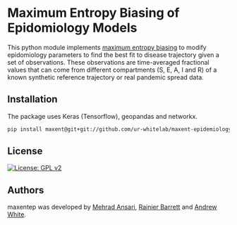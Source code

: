 # Maximum Entropy Biasing of Epidomiology Models

This python module implements [maximum entropy biasing](https://github.com/ur-whitelab/maxent) to modify epidomiology parameters to find the best fit to disease trajectory given a set of observations. These observations are time-averaged fractional values that can come from different compartments (S, E, A, I and R) of a known synthetic reference trajectory or real pandemic spread data.  

## Installation

The package uses Keras (Tensorflow), geopandas and networkx.
```sh
pip install maxent@git+git://github.com/ur-whitelab/maxent-epidemiology.git
```

## License

[![License: GPL v2](https://img.shields.io/badge/License-GPL%20v2-blue.svg)](https://www.gnu.org/licenses/old-licenses/gpl-2.0.en.html)

## Authors

maxentep was developed by [Mehrad Ansari](mehrad.ans@gmail.com), [Rainier Barrett](rbarret8@ur.rochester.edu) and [Andrew White](andrew.white@rochester.edu).

